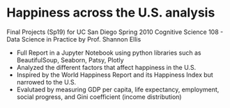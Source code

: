 # Happiness across the U.S. analysis

Final Projects (Sp19) for UC San Diego Spring 2010 Cognitive Science 108 - Data Science in Practice by Prof. Shannon Ellis

- Full Report in a Jupyter Notebook using python libraries such as BeautifulSoup, Seaborn, Patsy, Plotly
- Analyzed the different factors that affect happiness in the U.S.
- Inspired by the World Happiness Report and its Happiness Index but narrowed to the U.S.
- Evalutaed by measuring GDP per capita, life expectancy, employment, social progress, and Gini coefficient (income distribution)
